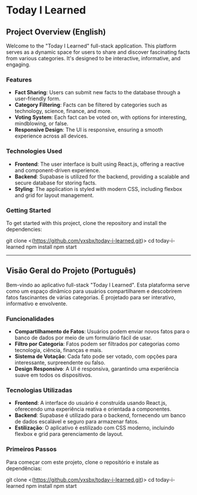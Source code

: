 # Today I Learned

## Project Overview (English)

Welcome to the "Today I Learned" full-stack application. This platform serves as a dynamic space for users to share and discover fascinating facts from various categories. It's designed to be interactive, informative, and engaging.

### Features

- **Fact Sharing**: Users can submit new facts to the database through a user-friendly form.
- **Category Filtering**: Facts can be filtered by categories such as technology, science, finance, and more.
- **Voting System**: Each fact can be voted on, with options for interesting, mindblowing, or false.
- **Responsive Design**: The UI is responsive, ensuring a smooth experience across all devices.

### Technologies Used

- **Frontend**: The user interface is built using React.js, offering a reactive and component-driven experience.
- **Backend**: Supabase is utilized for the backend, providing a scalable and secure database for storing facts.
- **Styling**: The application is styled with modern CSS, including flexbox and grid for layout management.

### Getting Started

To get started with this project, clone the repository and install the dependencies:

git clone <(https://github.com/yxsbx/today-i-learned.git)>
cd today-i-learned
npm install
npm start


---

## Visão Geral do Projeto (Português)

Bem-vindo ao aplicativo full-stack "Today I Learned". Esta plataforma serve como um espaço dinâmico para usuários compartilharem e descobrirem fatos fascinantes de várias categorias. É projetado para ser interativo, informativo e envolvente.

### Funcionalidades

- **Compartilhamento de Fatos**: Usuários podem enviar novos fatos para o banco de dados por meio de um formulário fácil de usar.
- **Filtro por Categoria**: Fatos podem ser filtrados por categorias como tecnologia, ciência, finanças e mais.
- **Sistema de Votação**: Cada fato pode ser votado, com opções para interessante, surpreendente ou falso.
- **Design Responsivo**: A UI é responsiva, garantindo uma experiência suave em todos os dispositivos.

### Tecnologias Utilizadas

- **Frontend**: A interface do usuário é construída usando React.js, oferecendo uma experiência reativa e orientada a componentes.
- **Backend**: Supabase é utilizado para o backend, fornecendo um banco de dados escalável e seguro para armazenar fatos.
- **Estilização**: O aplicativo é estilizado com CSS moderno, incluindo flexbox e grid para gerenciamento de layout.

### Primeiros Passos

Para começar com este projeto, clone o repositório e instale as dependências:

git clone <(https://github.com/yxsbx/today-i-learned.git)>
cd today-i-learned
npm install
npm start
